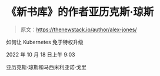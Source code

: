 # 《新书库》的作者亚历克斯·琼斯

> 原文：<https://thenewstack.io/author/alex-jones/>

如何让 Kubernetes 免于特权升级

2022 年 10 月 18 日上午 9:03

亚历克斯·琼斯和马西米利亚诺·戈里